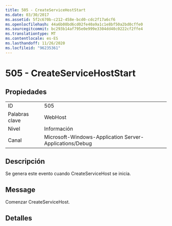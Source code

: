 ```yaml
---
title: 505 - CreateServiceHostStart
ms.date: 03/30/2017
ms.assetid: 5f2c670b-c212-458e-bcd0-cdc2f17a6cf6
ms.openlocfilehash: 44a6b08bd6cd02fe40a9a1c1e8bf50a2bd0cffe0
ms.sourcegitcommit: bc293b14af795e0e999e3304dd40c0222cf2ffe4
ms.translationtype: MT
ms.contentlocale: es-ES
ms.lasthandoff: 11/26/2020
ms.locfileid: "96235361"
---
```

# <a name="505---createservicehoststart"></a>505 - CreateServiceHostStart

## <a name="properties"></a>Propiedades  
  
|||  
|-|-|  
|ID|505|  
|Palabras clave|WebHost|  
|Nivel|Información|  
|Canal|Microsoft-Windows-Application Server-Applications/Debug|  
  
## <a name="description"></a>Descripción  

 Se genera este evento cuando CreateServiceHost se inicia.  
  
## <a name="message"></a>Message  

 Comenzar CreateServiceHost.  
  
## <a name="details"></a>Detalles

